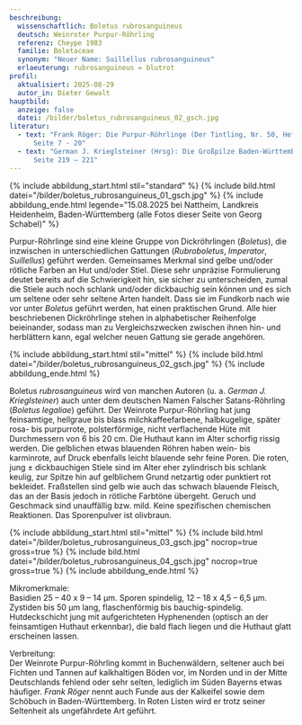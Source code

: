 ```yaml
---
beschreibung:
  wissenschaftlich: Boletus rubrosanguineus
  deutsch: Weinroter Purpur-Röhrling
  referenz: Cheype 1983
  familie: Boletaceae
  synonym: "Neuer Name: Suillellus rubrosanguineus"
  erlaeuterung: rubrosanguineus = blutrot
profil:
  aktualisiert: 2025-08-29
  autor_in: Dieter Gewalt
hauptbild:
  anzeige: false
  datei: /bilder/boletus_rubrosanguineus_02_gsch.jpg
literatur:
  - text: "Frank Röger: Die Purpur-Röhrlinge (Der Tintling, Nr. 50, Heft 1/2007),
      Seite 7 - 20"
  - text: "German J. Krieglsteiner (Hrsg): Die Großpilze Baden-Württembergs Band 2,
      Seite 219 – 221"
---
```

{% include abbildung_start.html stil="standard" %}
{% include bild.html datei="/bilder/boletus_rubrosanguineus_01_gsch.jpg" %}
{% include abbildung_ende.html legende="15.08.2025 bei Nattheim, Landkreis Heidenheim, Baden-Württemberg (alle Fotos dieser Seite von Georg Schabel)" %}

Purpur-Röhrlinge sind eine kleine Gruppe von Dickröhrlingen (*Boletus*), die inzwischen in unterschiedlichen Gattungen (*Rubroboletus*, *Imperator*, *Suillellus*) geführt werden. Gemeinsames Merkmal sind gelbe und/oder rötliche Farben an Hut und/oder Stiel. Diese sehr unpräzise Formulierung deutet bereits auf die Schwierigkeit hin, sie sicher zu unterscheiden, zumal die Stiele auch noch schlank und/oder dickbauchig sein können und es sich um seltene oder sehr seltene Arten handelt. Dass sie im Fundkorb nach wie vor unter *Boletus* geführt werden, hat einen praktischen Grund. Alle hier beschriebenen Dickröhrlinge stehen in alphabetischer Reihenfolge beieinander, sodass man zu Vergleichszwecken zwischen ihnen hin- und herblättern kann, egal welcher neuen Gattung sie gerade angehören.

{% include abbildung_start.html stil="mittel" %}
{% include bild.html datei="/bilder/boletus_rubrosanguineus_02_gsch.jpg" %}
{% include abbildung_ende.html %}

Boletus *rubrosanguineus* wird von manchen Autoren (u. a. *German J. Krieglsteiner*) auch unter dem deutschen Namen Falscher Satans-Röhrling (*Boletus legaliae*) geführt. Der Weinrote Purpur-Röhrling hat jung feinsamtige, hellgraue bis blass milchkaffeefarbene, halbkugelige, später rosa- bis purpurrote, polsterförmige, nicht verflachende Hüte mit Durchmessern von 6 bis 20 cm. Die Huthaut kann im Alter schorfig rissig werden. Die gelblichen etwas blauenden Röhren haben wein- bis karminrote, auf Druck ebenfalls leicht blauende sehr feine Poren. Die roten, jung ± dickbauchigen Stiele sind im Alter eher zylindrisch bis schlank keulig, zur Spitze hin auf gelblichem Grund netzartig oder punktiert rot bekleidet. Fraßstellen sind gelb wie auch das schwach blauende Fleisch, das an der Basis jedoch in rötliche Farbtöne übergeht. Geruch und Geschmack sind unauffällig bzw. mild. Keine spezifischen chemischen Reaktionen. Das Sporenpulver ist olivbraun. 

{% include abbildung_start.html stil="mittel" %}
{% include bild.html datei="/bilder/boletus_rubrosanguineus_03_gsch.jpg" nocrop=true gross=true %}
{% include bild.html datei="/bilder/boletus_rubrosanguineus_04_gsch.jpg" nocrop=true gross=true %}
{% include abbildung_ende.html %}

Mikromerkmale:\
Basidien 25 – 40 x 9 – 14 µm. Sporen spindelig, 12 – 18 x 4,5 – 6,5 µm. Zystiden bis 50 µm lang, flaschenförmig bis bauchig-spindelig. Hutdeckschicht jung mit aufgerichteten Hyphenenden (optisch an der feinsamtigen Huthaut erkennbar), die bald flach liegen und die Huthaut glatt erscheinen lassen.

Verbreitung:\
Der Weinrote Purpur-Röhrling kommt in Buchenwäldern, seltener auch bei Fichten und Tannen auf kalkhaltigen Böden vor, im Norden und in der Mitte Deutschlands fehlend oder sehr selten, lediglich im Süden Bayerns etwas häufiger. *Frank Röger* nennt auch Funde aus der Kalkeifel sowie dem Schöbuch in Baden-Württemberg. In Roten Listen wird er trotz seiner Seltenheit als ungefährdete Art geführt.